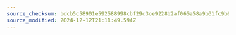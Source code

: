 ```yaml
---
source_checksum: bdcb5c58901e592588998cbf29c3ce9228b2af066a58a9b31fc9b91073f06b2c
source_modified: 2024-12-12T21:11:49.594Z
---
```



